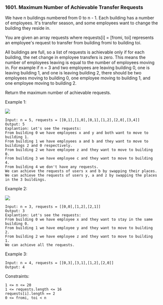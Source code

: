 ### 1601. Maximum Number of Achievable Transfer Requests

We have n buildings numbered from 0 to n - 1. Each building has a number of employees. It's transfer season, and some employees want to change the building they reside in.

You are given an array requests where requests[i] = [fromi, toi] represents an employee's request to transfer from building fromi to building toi.

All buildings are full, so a list of requests is achievable only if for each building, the net change in employee transfers is zero. This means the number of employees leaving is equal to the number of employees moving in. For example if n = 3 and two employees are leaving building 0, one is leaving building 1, and one is leaving building 2, there should be two employees moving to building 0, one employee moving to building 1, and one employee moving to building 2.

Return the maximum number of achievable requests.



Example 1:

![](https://assets.leetcode.com/uploads/2020/09/10/move1.jpg)

    Input: n = 5, requests = [[0,1],[1,0],[0,1],[1,2],[2,0],[3,4]]
    Output: 5
    Explantion: Let's see the requests:
    From building 0 we have employees x and y and both want to move to building 1.
    From building 1 we have employees a and b and they want to move to buildings 2 and 0 respectively.
    From building 2 we have employee z and they want to move to building 0.
    From building 3 we have employee c and they want to move to building 4.
    From building 4 we don't have any requests.
    We can achieve the requests of users x and b by swapping their places.
    We can achieve the requests of users y, a and z by swapping the places in the 3 buildings.

Example 2:

![](https://assets.leetcode.com/uploads/2020/09/10/move2.jpg)

    Input: n = 3, requests = [[0,0],[1,2],[2,1]]
    Output: 3
    Explantion: Let's see the requests:
    From building 0 we have employee x and they want to stay in the same building 0.
    From building 1 we have employee y and they want to move to building 2.
    From building 2 we have employee z and they want to move to building 1.
    We can achieve all the requests.

Example 3:

    Input: n = 4, requests = [[0,3],[3,1],[1,2],[2,0]]
    Output: 4



Constraints:

    1 <= n <= 20
    1 <= requests.length <= 16
    requests[i].length == 2
    0 <= fromi, toi < n
